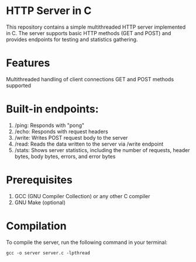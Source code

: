 # HTTP Server in C
This repository contains a simple multithreaded HTTP server implemented in C. The server supports basic HTTP methods (GET and POST) and provides endpoints for testing and statistics gathering.

# Features
Multithreaded handling of client connections
GET and POST methods supported

# Built-in endpoints:
  1. /ping: Responds with "pong"
  2. /echo: Responds with request headers
  3. /write: Writes POST request body to the server
  4. /read: Reads the data written to the server via /write endpoint
  5. /stats: Shows server statistics, including the number of requests, header bytes, body bytes, errors, and error bytes
  
# Prerequisites
  1. GCC (GNU Compiler Collection) or any other C compiler
  2. GNU Make (optional)  

# Compilation
To compile the server, run the following command in your terminal:
```
gcc -o server server.c -lpthread
```



